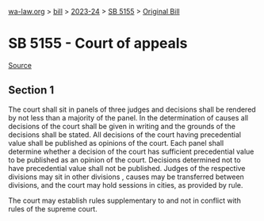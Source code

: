 [wa-law.org](/) > [bill](/bill/) > [2023-24](/bill/2023-24/) > [SB 5155](/bill/2023-24/sb/5155/) > [Original Bill](/bill/2023-24/sb/5155/1/)

# SB 5155 - Court of appeals

[Source](http://lawfilesext.leg.wa.gov/biennium/2023-24/Pdf/Bills/Senate%20Bills/5155.pdf)

## Section 1
The court shall sit in panels of three judges and decisions shall be rendered by not less than a majority of the panel. In the determination of causes all decisions of the court shall be given in writing and the grounds of the decisions shall be stated. All decisions of the court having precedential value shall be published as opinions of the court. Each panel shall determine whether a decision of the court has sufficient precedential value to be published as an opinion of the court. Decisions determined not to have precedential value shall not be published.  Judges of the respective divisions may sit in other divisions , causes may be transferred between divisions, and the court may hold sessions in cities, as provided by rule.

The court may establish rules supplementary to and not in conflict with rules of the supreme court.
